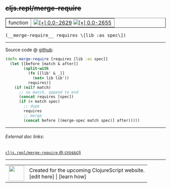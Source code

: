 ## ~~cljs.repl/merge-require~~



 <table border="1">
<tr>
<td>function</td>
<td><a href="https://github.com/cljsinfo/cljs-api-docs/tree/0.0-2629"><img valign="middle" alt="[+] 0.0-2629" title="Added in 0.0-2629" src="https://img.shields.io/badge/+-0.0--2629-lightgrey.svg"></a> <a href="https://github.com/cljsinfo/cljs-api-docs/tree/0.0-2655"><img valign="middle" alt="[×] 0.0-2655" title="Removed in 0.0-2655" src="https://img.shields.io/badge/×-0.0--2655-red.svg"></a> </td>
</tr>
</table>


 <samp>
(__merge-require__ requires \[lib :as spec\])<br>
</samp>

---







Source code @ [github](https://github.com/clojure/clojurescript/blob/r2644/src/clj/cljs/repl.clj#L211-L224):

```clj
(defn merge-require [requires [lib :as spec]]
  (let [[before [match & after]]
        (split-with
          (fn [[lib' & _]]
            (not= lib lib'))
          requires)]
    (if (nil? match)
      ;; no match, append to end
      (concat requires [spec])
      (if (= match spec)
        ;; dupe
        requires
        ;; merge
        (concat before [(merge-spec match spec)] after)))))
```

<!--
Repo - tag - source tree - lines:

 <pre>
clojurescript @ r2644
└── src
    └── clj
        └── cljs
            └── <ins>[repl.clj:211-224](https://github.com/clojure/clojurescript/blob/r2644/src/clj/cljs/repl.clj#L211-L224)</ins>
</pre>

-->

---



###### External doc links:

[`cljs.repl/merge-require` @ crossclj](http://crossclj.info/fun/cljs.repl/merge-require.html)<br>

---

 <table>
<tr><td>
<img valign="middle" align="right" width="48px" src="http://i.imgur.com/Hi20huC.png">
</td><td>
Created for the upcoming ClojureScript website.<br>
[edit here] | [learn how]
</td></tr></table>

[edit here]:https://github.com/cljsinfo/cljs-api-docs/blob/master/cljsdoc/cljs.repl_merge-require.cljsdoc
[learn how]:https://github.com/cljsinfo/cljs-api-docs/wiki/cljsdoc-files

<!--

This information was too distracting to show to readers, but I'll leave it
commented here since it is helpful to:

- pretty-print the data used to generate this document
- and show how to retrieve that data



The API data for this symbol:

```clj
{:ns "cljs.repl",
 :name "merge-require",
 :signature ["[requires [lib :as spec]]"],
 :history [["+" "0.0-2629"] ["-" "0.0-2655"]],
 :type "function",
 :full-name-encode "cljs.repl_merge-require",
 :source {:code "(defn merge-require [requires [lib :as spec]]\n  (let [[before [match & after]]\n        (split-with\n          (fn [[lib' & _]]\n            (not= lib lib'))\n          requires)]\n    (if (nil? match)\n      ;; no match, append to end\n      (concat requires [spec])\n      (if (= match spec)\n        ;; dupe\n        requires\n        ;; merge\n        (concat before [(merge-spec match spec)] after)))))",
          :title "Source code",
          :repo "clojurescript",
          :tag "r2644",
          :filename "src/clj/cljs/repl.clj",
          :lines [211 224]},
 :full-name "cljs.repl/merge-require",
 :removed {:in "0.0-2655", :last-seen "0.0-2644"}}

```

Retrieve the API data for this symbol:

```clj
;; from Clojure REPL
(require '[clojure.edn :as edn])
(-> (slurp "https://raw.githubusercontent.com/cljsinfo/cljs-api-docs/catalog/cljs-api.edn")
    (edn/read-string)
    (get-in [:symbols "cljs.repl/merge-require"]))
```

-->
